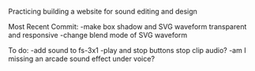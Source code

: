 Practicing building a website for sound editing and design

Most Recent Commit:
-make box shadow and SVG waveform transparent and responsive
-change blend mode of SVG waveform

To do:
-add sound to fs-3x1
-play and stop buttons stop clip audio?
-am I missing an arcade sound effect under voice?